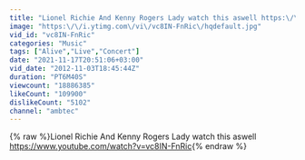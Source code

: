 ```yaml
---
title: "Lionel Richie And Kenny Rogers Lady watch this aswell https:\/\/www.youtube.com\/watch?v=hqeevfYkuZU"
image: "https:\/\/i.ytimg.com\/vi\/vc8IN-FnRic\/hqdefault.jpg"
vid_id: "vc8IN-FnRic"
categories: "Music"
tags: ["Alive","Live","Concert"]
date: "2021-11-17T20:51:06+03:00"
vid_date: "2012-11-03T18:45:44Z"
duration: "PT6M40S"
viewcount: "18886385"
likeCount: "109900"
dislikeCount: "5102"
channel: "ambtec"
---
```

{% raw %}Lionel Richie And Kenny Rogers  Lady watch this aswell     <a rel="nofollow" target="blank" href="https://www.youtube.com/watch?v=vc8IN-FnRic">https://www.youtube.com/watch?v=vc8IN-FnRic</a>{% endraw %}
